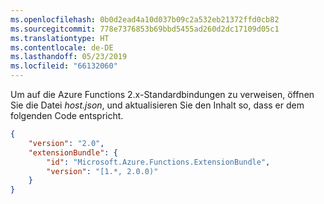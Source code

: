 ```yaml
---
ms.openlocfilehash: 0b0d2ead4a10d037b09c2a532eb21372ffd0cb82
ms.sourcegitcommit: 778e7376853b69bbd5455ad260d2dc17109d05c1
ms.translationtype: HT
ms.contentlocale: de-DE
ms.lasthandoff: 05/23/2019
ms.locfileid: "66132060"
---
```

Um auf die Azure Functions 2.x-Standardbindungen zu verweisen, öffnen Sie die Datei *host.json*, und aktualisieren Sie den Inhalt so, dass er dem folgenden Code entspricht.

```json
{
    "version": "2.0",
    "extensionBundle": {
        "id": "Microsoft.Azure.Functions.ExtensionBundle",
        "version": "[1.*, 2.0.0)"
    }
}
```